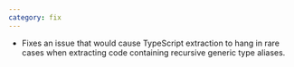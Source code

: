 ```yaml
---
category: fix
---
```

* Fixes an issue that would cause TypeScript extraction to hang in rare cases when extracting
  code containing recursive generic type aliases.
